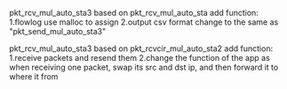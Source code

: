 pkt_rcv_mul_auto_sta3
  based on pkt_rcv_mul_auto_sta
  add function:
    1.flowlog use malloc to assign
    2.output csv format change to the same as "pkt_send_mul_auto_sta3"

pkt_rcv_mul_auto_sta3
  based on pkt_rcvcir_mul_auto_sta2
  add function:
    1.receive packets and resend them
    2.change the function of the app as when receiving one packet, swap its src and dst ip, and then forward it to where it from